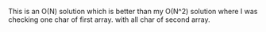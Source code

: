 This is an O(N) solution which is better than my O(N^2) solution where I was checking one char of first array. with all char of second array.